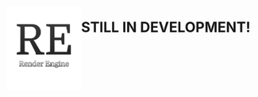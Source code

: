 
<img
align="left"
width=150
src="https://raw.githubusercontent.com/MubinMuhammad/RenderEngine/master/readmeRES/Logo.png">
<h1>STILL IN DEVELOPMENT!</h1>
